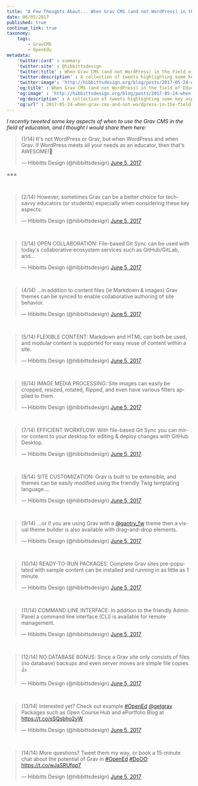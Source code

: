 ```yaml
---
title: "A Few Thoughts About... When Grav CMS (and not WordPress) in the Field of Education?"
date: 06/05/2017
published: true
continue_link: true
taxonomy:
    tags:
        - GravCMS
        - OpenEdu
metadata:
    'twitter:card' : summary
    'twitter:site' : @hibbittsdesign
    'twitter:title' : When Grav CMS (and not WordPress) in the Field of Education?
    'twitter:description' : A collection of tweets highlighting some key aspects of the Grav CMS in the field of [open] education.
    'twitter:image': 'http://hibbittsdesign.org/blog/posts/2017-05-24-when-grav-and-not-wordpress-in-the-field-of-education/gravdotorg.png'
    'og:title' : When Grav CMS (and not WordPress) in the field of Education?
    'og:image' : 'http://hibbittsdesign.org/blog/posts/2017-05-24-when-grav-cms-and-not-wordpress-in-the-field-of-education/gravdotorg.png'
    'og:description' : A collection of tweets highlighting some key aspects of the Grav CMS in the field of [open] education.
    'og:url' : 2017-05-24-when-grav-cms-and-not-wordpress-in-the-field-of-education
---
```


_I recently tweeted some key aspects of when to use the Grav CMS in the field of education, and I thought I would share them here:_

<blockquote class="twitter-tweet" data-lang="en"><p lang="en" dir="ltr">(1/14) It&#39;s not WordPress or Grav, but when WordPress and when Grav. If WordPress meets all your needs as an educator, then that&#39;s AWESOME!🙌</p>&mdash; Hibbitts Design (@hibbittsdesign) <a href="https://twitter.com/hibbittsdesign/status/871757972116049920">June 5, 2017</a></blockquote>
<script async src="//platform.twitter.com/widgets.js" charset="utf-8"></script>

===

<br>
<blockquote class="twitter-tweet" data-conversation="none" data-lang="en"><p lang="en" dir="ltr">(2/14) However, sometimes Grav can be a better choice for tech-savvy educators (or students) especially when considering these key aspects:</p>&mdash; Hibbitts Design (@hibbittsdesign) <a href="https://twitter.com/hibbittsdesign/status/871758025899614208">June 5, 2017</a></blockquote>
<script async src="//platform.twitter.com/widgets.js" charset="utf-8"></script>
<br>
<blockquote class="twitter-tweet" data-conversation="none" data-lang="en"><p lang="en" dir="ltr">(3/14) OPEN COLLABORATION: File-based Git Sync can be used with today&#39;s collaborative ecosystem services such as GitHub/GitLab, and...</p>&mdash; Hibbitts Design (@hibbittsdesign) <a href="https://twitter.com/hibbittsdesign/status/871758054638931968">June 5, 2017</a></blockquote>
<script async src="//platform.twitter.com/widgets.js" charset="utf-8"></script>
<br>
<blockquote class="twitter-tweet" data-conversation="none" data-lang="en"><p lang="en" dir="ltr">(4/14) ...in addition to content files (ie Markdown &amp; images) Grav themes can be synced to enable collaborative authoring of site behavior.</p>&mdash; Hibbitts Design (@hibbittsdesign) <a href="https://twitter.com/hibbittsdesign/status/871758083218919424">June 5, 2017</a></blockquote>
<script async src="//platform.twitter.com/widgets.js" charset="utf-8"></script>
<br>
<blockquote class="twitter-tweet" data-conversation="none" data-lang="en"><p lang="en" dir="ltr">(5/14) FLEXIBLE CONTENT: Markdown and HTML can both be used, and modular content is supported for easy reuse of content within a site.</p>&mdash; Hibbitts Design (@hibbittsdesign) <a href="https://twitter.com/hibbittsdesign/status/871758112042176512">June 5, 2017</a></blockquote>
<script async src="//platform.twitter.com/widgets.js" charset="utf-8"></script>
<br>
<blockquote class="twitter-tweet" data-conversation="none" data-lang="en"><p lang="en" dir="ltr">(6/14) IMAGE MEDIA PROCESSING: Site images can easily be cropped, resized,  rotated, flipped, and even have various filters applied to them.</p>&mdash; Hibbitts Design (@hibbittsdesign) <a href="https://twitter.com/hibbittsdesign/status/871758141360308225">June 5, 2017</a></blockquote>
<script async src="//platform.twitter.com/widgets.js" charset="utf-8"></script>
<br>
<blockquote class="twitter-tweet" data-conversation="none" data-lang="en"><p lang="en" dir="ltr">(7/14) EFFICIENT WORKFLOW: With file-based Git Sync you can mirror content to your desktop for editing &amp; deploy changes with GitHub Desktop.</p>&mdash; Hibbitts Design (@hibbittsdesign) <a href="https://twitter.com/hibbittsdesign/status/871758165897084933">June 5, 2017</a></blockquote>
<script async src="//platform.twitter.com/widgets.js" charset="utf-8"></script>
<br>
<blockquote class="twitter-tweet" data-conversation="none" data-lang="en"><p lang="en" dir="ltr">(8/14) SITE CUSTOMIZATION: Grav is built to be extensible, and themes can be easily modified using the friendly Twig templating language....</p>&mdash; Hibbitts Design (@hibbittsdesign) <a href="https://twitter.com/hibbittsdesign/status/871758195664060416">June 5, 2017</a></blockquote>
<script async src="//platform.twitter.com/widgets.js" charset="utf-8"></script>
<br>
<blockquote class="twitter-tweet" data-conversation="none" data-lang="en"><p lang="en" dir="ltr">(9/14) ...or if you are using Grav with a <a href="https://twitter.com/gantry_fw">@gantry_fw</a> theme then a visual theme builder is also available with drag-and-drop elements.</p>&mdash; Hibbitts Design (@hibbittsdesign) <a href="https://twitter.com/hibbittsdesign/status/871758220494352384">June 5, 2017</a></blockquote>
<script async src="//platform.twitter.com/widgets.js" charset="utf-8"></script>
<br>
<blockquote class="twitter-tweet" data-conversation="none" data-lang="en"><p lang="en" dir="ltr">(10/14) READY-TO-RUN PACKAGES: Complete Grav sites pre-populated with sample content can be installed and running in as little as 1 minute.</p>&mdash; Hibbitts Design (@hibbittsdesign) <a href="https://twitter.com/hibbittsdesign/status/871758247803465728">June 5, 2017</a></blockquote>
<script async src="//platform.twitter.com/widgets.js" charset="utf-8"></script>
<br>
<blockquote class="twitter-tweet" data-conversation="none" data-lang="en"><p lang="en" dir="ltr">(11/14) COMMAND LINE INTERFACE: In addition to the friendly Admin Panel a command line interface (CLI) is available for remote management.</p>&mdash; Hibbitts Design (@hibbittsdesign) <a href="https://twitter.com/hibbittsdesign/status/871758271648067584">June 5, 2017</a></blockquote>
<script async src="//platform.twitter.com/widgets.js" charset="utf-8"></script>
<br>
<blockquote class="twitter-tweet" data-conversation="none" data-lang="en"><p lang="en" dir="ltr">(12/14) NO DATABASE BONUS: Since a Grav site only consists of files (no database) backups and even server moves are simple file copies.👍</p>&mdash; Hibbitts Design (@hibbittsdesign) <a href="https://twitter.com/hibbittsdesign/status/871758313112907778">June 5, 2017</a></blockquote>
<script async src="//platform.twitter.com/widgets.js" charset="utf-8"></script>
<br>
<blockquote class="twitter-tweet" data-conversation="none" data-lang="en"><p lang="en" dir="ltr">(13/14) Interested yet? Check out example <a href="https://twitter.com/hashtag/OpenEd?src=hash">#OpenEd</a> <a href="https://twitter.com/getgrav">@getgrav</a> Packages such as Open Course Hub and ePortfolio Blog at <a href="https://t.co/sSQsbho2yW">https://t.co/sSQsbho2yW</a></p>&mdash; Hibbitts Design (@hibbittsdesign) <a href="https://twitter.com/hibbittsdesign/status/871758340514250756">June 5, 2017</a></blockquote>
<script async src="//platform.twitter.com/widgets.js" charset="utf-8"></script>
<br>
<blockquote class="twitter-tweet" data-conversation="none" data-cards="hidden" data-lang="en"><p lang="en" dir="ltr">(14/14) More questions? Tweet them my way, or book a 15-minute chat about the potential of Grav in <a href="https://twitter.com/hashtag/OpenEd?src=hash">#OpenEd</a> <a href="https://twitter.com/hashtag/DoOO?src=hash">#DoOO</a>: <a href="https://t.co/wJaSRUfqp7">https://t.co/wJaSRUfqp7</a></p>&mdash; Hibbitts Design (@hibbittsdesign) <a href="https://twitter.com/hibbittsdesign/status/871758660598468609">June 5, 2017</a></blockquote>
<script async src="//platform.twitter.com/widgets.js" charset="utf-8"></script>
